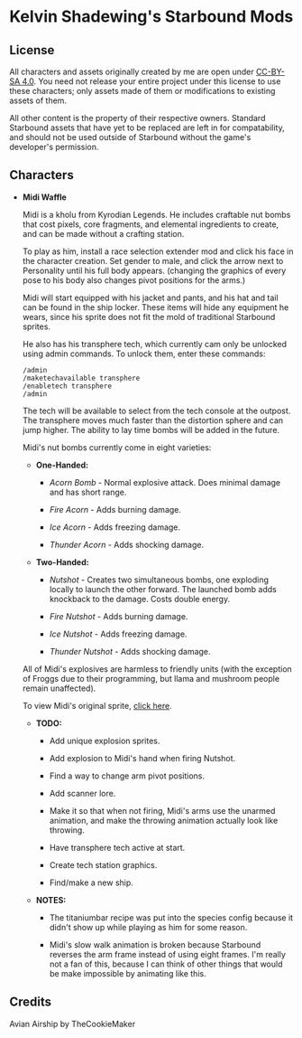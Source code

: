 # Kelvin Shadewing's Starbound Mods

## License

All characters and assets originally created by me are open under [CC-BY-SA 4.0](https://creativecommons.org/licenses/by-sa/4.0/). You need not release your entire project under this license to use these characters; only assets made of them or modifications to existing assets of them.

All other content is the property of their respective owners. Standard Starbound assets that have yet to be replaced are left in for compatability, and should not be used outside of Starbound without the game's developer's permission.

## Characters

* __**Midi Waffle**__

  Midi is a kholu from Kyrodian Legends. He includes craftable nut bombs that cost pixels, core fragments, and elemental ingredients to create, and can be made without a crafting station.

  To play as him, install a race selection extender mod and click his face in the character creation. Set gender to male, and click the arrow next to Personality until his full body appears. (changing the graphics of every pose to his body also changes pivot positions for the arms.)

  Midi will start equipped with his jacket and pants, and his hat and tail can be found in the ship locker. These items will hide any equipment he wears, since his sprite does not fit the mold of traditional Starbound sprites.

  He also has his transphere tech, which currently cam only be unlocked using admin commands. To unlock them, enter these commands:

  ```
  /admin
  /maketechavailable transphere
  /enabletech transphere
  /admin
  ```

  The tech will be available to select from the tech console at the outpost. The transphere moves much faster than the distortion sphere and can jump higher. The ability to lay time bombs will be added in the future.

  Midi's nut bombs currently come in eight varieties:

  * **One-Handed:**

    * *Acorn Bomb* - Normal explosive attack. Does minimal damage and has short range.

    * *Fire Acorn* - Adds burning damage.

    * *Ice Acorn* - Adds freezing damage.

    * *Thunder Acorn* - Adds shocking damage.

  * **Two-Handed:**

    * *Nutshot* - Creates two simultaneous bombs, one exploding locally to launch the other forward. The launched bomb adds knockback to the damage. Costs double energy.

    * *Fire Nutshot* - Adds burning damage.

    * *Ice Nutshot* - Adds freezing damage.

    * *Thunder Nutshot* - Adds shocking damage.

  All of Midi's explosives are harmless to friendly units (with the exception of Froggs due to their programming, but llama and mushroom people remain unaffected).

  To view Midi's original sprite, [click here](http://kelvinshadewing.net/art/pixel/midi).

  * **TODO:**

    * Add unique explosion sprites.

    * Add explosion to Midi's hand when firing Nutshot.

    * Find a way to change arm pivot positions.

    * Add scanner lore.

    * Make it so that when not firing, Midi's arms use the unarmed animation, and make the throwing animation actually look like throwing.

    * Have transphere tech active at start.

    * Create tech station graphics.

    * Find/make a new ship.

  * **NOTES:**

    * The titaniumbar recipe was put into the species config because it didn't show up while playing as him for some reason.

    * Midi's slow walk animation is broken because Starbound reverses the arm frame instead of using eight frames. I'm really not a fan of this, because I can think of other things that would be make impossible by animating like this.

## Credits

  Avian Airship by TheCookieMaker
